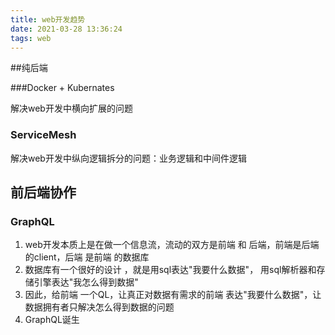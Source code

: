```yaml
---
title: web开发趋势
date: 2021-03-28 13:36:24
tags: web
---
```



##纯后端

###Docker + Kubernates

解决web开发中横向扩展的问题

### ServiceMesh

解决web开发中纵向逻辑拆分的问题：业务逻辑和中间件逻辑

<!-- more -->


## 前后端协作

### GraphQL

1. web开发本质上是在做一个信息流，流动的双方是前端 和 后端，前端是后端 的client，后端 是前端 的数据库
2. 数据库有一个很好的设计 ，就是用sql表达"我要什么数据"， 用sql解析器和存储引擎表达"我怎么得到数据"
3. 因此，给前端 一个QL，让真正对数据有需求的前端 表达"我要什么数据"，让数据拥有者只解决怎么得到数据的问题
4. GraphQL诞生


